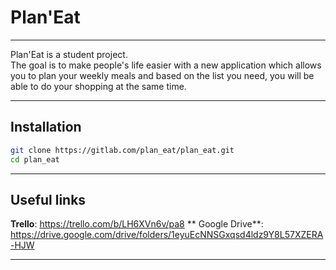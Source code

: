 # Plan'Eat
___

Plan'Eat is a student project.  
The goal is to make people's life easier with a new application which allows you to plan your weekly meals and based on the list you need, you will be able to do your shopping at the same time.

___
## Installation

```bash
git clone https://gitlab.com/plan_eat/plan_eat.git
cd plan_eat
```

___
## Useful links

**Trello**: https://trello.com/b/LH6XVn6v/pa8
** Google Drive**: https://drive.google.com/drive/folders/1eyuEcNNSGxqsd4ldz9Y8L57XZERA-HJW

___


